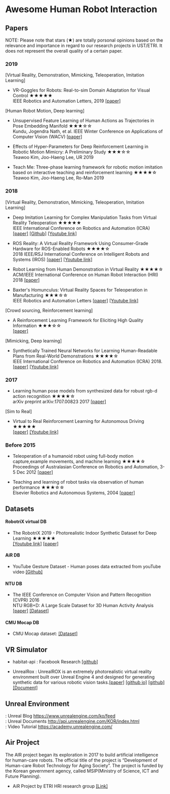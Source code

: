 # Awesome Human Robot Interaction


## Papers
NOTE: Please note that stars (★) are totally porsonal opinions based on the relevance and importance in regard to our research projects in UST/ETRI. It does not represent the overall quality of a certain paper.

### 2019
[Virtual Reality, Demonstration, Mimicking, Teleoperation, Imitation Learning]  
- VR-Goggles for Robots: Real-to-sim Domain Adaptation for Visual Control ★★★★★  
IEEE Robotics and Automation Letters, 2019 [[paper]](https://sites.google.com/view/zhang-tai-19ral-vrg/home)  

[Human Robot Motion, Deep learning]  
- Unsupervised Feature Learning of Human Actions as Trajectories in Pose Embedding Manifold ★★★☆☆  
Kundu, Jogendra Nath, et al. IEEE Winter Conference on Applications of Computer Vision (WACV) [[paper]](https://ieeexplore.ieee.org/stamp/stamp.jsp?arnumber=8658966)  

- Effects of Hyper-Parameters for Deep Reinforcement Learning in Robotic Motion Mimicry: A Preliminary Study ★★★☆☆   
Teawoo Kim, Joo-Haeng Lee, UR 2019

- Teach Me: Three-phase learning framework for robotic motion imitation based on interactive teaching and reinforcement learning ★★★★☆  
Teawoo Kim, Joo-Haeng Lee, Ro-Man 2019 

### 2018 
[Virtual Reality, Demonstration, Mimicking, Teleoperation, Imitation Learning]  
- Deep Imitation Learning for Complex Manipulation Tasks from Virtual Reality Teleoperation ★★★★★  
IEEE International Conference on Robotics and Automation (ICRA) [[paper]](https://ieeexplore.ieee.org/stamp/stamp.jsp?arnumber=8461249) 
[[Github]](https://github.com/h2r/parameterized-imitation-learning) 
[[Youtube link]](https://www.youtube.com/watch?v=QkNNlfYG7kg)  

- ROS Reality: A Virtual Reality Framework Using Consumer-Grade Hardware for ROS-Enabled Robots ★★★★☆  
2018 IEEE/RSJ International Conference on Intelligent Robots and Systems (IROS) 
[[paper]](https://ieeexplore.ieee.org/stamp/stamp.jsp?tp=&arnumber=8593513s) 
[[Youtube link]](https://www.youtube.com/watch?v=Aw3713v7xzQ)  

- Robot Learning from Human Demonstration in Virtual Reality ★★★★☆  
ACM/IEEE International Conference on Human Robot Interaction (HRI) 2018 [[paper]](https://www.researchgate.net/publication/324825053_Robot_Learning_from_Human_Demonstration_in_Virtual_Reality)  

- Baxter's Homunculus: Virtual Reality Spaces for Teleoperation in Manufacturing  ★★★☆☆  
IEEE Robotics and Automation Letters [[paper]](https://ieeexplore.ieee.org/stamp/stamp.jsp?tp=&arnumber=8003431) 
[[Youtube link]](https://www.youtube.com/watch?v=4a-W3Od5-t8)  

[Crowd sourcing, Reinforcement learning]  
- A Reinforcement Learning Framework for Eliciting High Quality Information  ★★★☆☆  
[[paper]](https://pdfs.semanticscholar.org/1333/233fb20c36d715d382a06b2865e2dc03cabb.pdf)  

[Mimicking, Deep learning]  
- Synthetically Trained Neural Networks for Learning Human-Readable Plans from Real-World Demonstrations ★★★★☆  
IEEE International Conference on Robotics and Automation (ICRA) 2018. [[paper]](https://arxiv.org/abs/1805.07054) [[Youtube link]](https://www.youtube.com/watch?time_continue=75&v=B7ZT5oSnRys)  


### 2017
- Learning human pose models from synthesized data for robust rgb-d action recognition ★★★★☆  
arXiv preprint arXiv:1707.00823 2017 [[paper]](https://arxiv.org/pdf/1707.00823.pdf)  

[Sim to Real]  
- Virtual to Real Reinforcement Learning for Autonomous Driving ★★★★★  
[[paper]](https://www.researchgate.net/publication/316098277_Virtual_to_Real_Reinforcement_Learning_for_Autonomous_Driving) [[Youtube link]](https://www.youtube.com/watch?v=Bce2ZSlMuqY)  

### Before 2015
- Teleoperation of a humanoid robot using full-body motion capture,example movements, and machine learning ★★★★☆  
Proceedings of Australasian Conference on Robotics and Automation, 3-5 Dec 2012 [[paper]](http://staff.scm.uws.edu.au/~anton/Publications/acra_2012.pdf)  

- Teaching and learning of robot tasks via observation of human performance ★★★☆☆  
Elsevier Robotics and Autonomous Systems, 2004 [[paper]](https://www.sciencedirect.com/science/article/pii/S0921889004000417)  


## Datasets

#### RobotriX virtual DB
* The RobotriX 2019 - Photorealistic Indoor Synthetic Dataset for Deep Learning ★★★★★  
[[Youtube link]](https://www.youtube.com/watch?time_continue=48&v=CiRc5tCtCak) [[paper]](https://arxiv.org/abs/1703.01270)  

#### AiR DB
* YouTube Gesture Dataset - Human poses data extracted from youTube video [[Github]](https://github.com/youngwoo-yoon/youtube-gesture-dataset)  

#### NTU DB
* The IEEE Conference on Computer Vision and Pattern Recognition (CVPR) 2016  
NTU RGB+D: A Large Scale Dataset for 3D Human Activity Analysis 
[[paper]](https://arxiv.org/pdf/1604.02808.pdf) [[Dataset]](http://rose1.ntu.edu.sg/datasets/actionrecognition.asp)  

#### CMU Mocap DB
* CMU Mocap dataset: [[Dataset]](http://mocap.cs.cmu.edu/)  


## VR Simulator
*  habitat-api
: Facebook Research [[github]](https://github.com/facebookresearch/habitat-api)

* UnrealRox 
: UnrealROX is an extremely photorealistic virtual reality environment built over Unreal Engine 4 and designed for generating synthetic data for various robotic vision tasks.[[paper]](https://arxiv.org/abs/1810.06936) [[github io]](https://sim2realai.github.io/UnrealROX/) [[github]](https://github.com/3dperceptionlab/unrealrox/blob/master/docs/source/index.rst) [[Document]](https://unrealrox.readthedocs.io/en/latest/)  

## Unreal Environment  
: Unreal Blog  https://www.unrealengine.com/ko/feed  
: Unreal Documents http://api.unrealengine.com/KOR/index.html  
: Video Tutorial https://academy.unrealengine.com/


## Air Project 
The AIR project began its exploration in 2017 to build artificial intelligence for human-care robots. The official title of the project is “Development of Human-care Robot Technology for Aging Society”. The project is funded by the Korean gevernment agency, called MSIP(Ministry of Science, ICT and Future Planning).
* AiR Project by ETRI HRI research group [[Link]](https://ai4robot.github.io/)  
